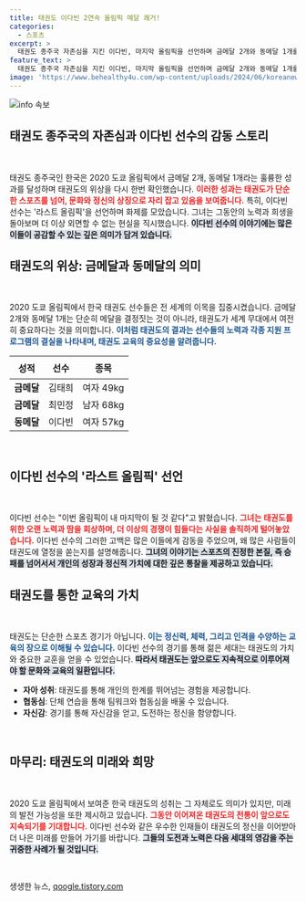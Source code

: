 ```yaml
---
title: 태권도 이다빈 2연속 올림픽 메달 쾌거!
categories:
  - 스포츠
excerpt: >
  태권도 종주국 자존심을 지킨 이다빈, 마지막 올림픽을 선언하며 금메달 2개와 동메달 1개를 획득! 그녀의 감동적인 이야기와 강한 의지를 확인하세요!
feature_text: >
  태권도 종주국 자존심을 지킨 이다빈, 마지막 올림픽을 선언하며 금메달 2개와 동메달 1개를 획득! 그녀의 감동적인 이야기와 강한 의지를 확인하세요!
image: 'https://www.behealthy4u.com/wp-content/uploads/2024/06/koreanews.jpg'
---
```


<p><img src="https://www.behealthy4u.com/wp-content/uploads/2024/06/koreanews.jpg" alt="info 속보" /></p>

<h2 data-ke-size="size26">태권도 종주국의 자존심과 이다빈 선수의 감동 스토리</h2>

<p data-ke-size="size16">&nbsp;</p>

<p>태권도 종주국인 한국은 2020 도쿄 올림픽에서 금메달 2개, 동메달 1개라는 훌륭한 성과를 달성하며 태권도의 위상을 다시 한번 확인했습니다. <b><span style="color: #ee2323;">이러한 성과는 태권도가 단순한 스포츠를 넘어, 문화와 정신의 상징으로 자리 잡고 있음을 보여줍니다.</span></b> 특히, 이다빈 선수는 '라스트 올림픽'을 선언하며 화제를 모았습니다. 그녀는 그동안의 노력과 희생을 돌아보며 더 이상 외면할 수 없는 현실을 직시했습니다. <b><span style="background-color: #21538527;">이다빈 선수의 이야기에는 많은 이들이 공감할 수 있는 깊은 의미가 담겨 있습니다.</span></b></p>

<h2 data-ke-size="size26">태권도의 위상: 금메달과 동메달의 의미</h2>

<p data-ke-size="size16">&nbsp;</p>

<p>2020 도쿄 올림픽에서 한국 태권도 선수들은 전 세계의 이목을 집중시켰습니다. 금메달 2개와 동메달 1개는 단순히 메달을 결정짓는 것이 아니라, 태권도가 세계 무대에서 여전히 중요하다는 것을 의미합니다. <b><span style="color: #1a5490;">이처럼 태권도의 결과는 선수들의 노력과 각종 지원 프로그램의 결실을 나타내며, 태권도 교육의 중요성을 알려줍니다.</span></b> </p>

<table style="width: 100%; height: auto;">
  <thead>
    <tr>
      <th style="text-align: center; height: 40px;"><b>성적</b></th>
      <th style="text-align: center; height: 40px;"><b>선수</b></th>
      <th style="text-align: center; height: 40px;"><b>종목</b></th>
    </tr>
  </thead>
  <tbody>
    <tr>
      <td style="text-align: center; height: 30px;"><b>금메달</b></td>
      <td style="text-align: center; height: 30px;">김태희</td>
      <td style="text-align: center; height: 30px;">여자 49kg</td>
    </tr>
    <tr>
      <td style="text-align: center; height: 30px;"><b>금메달</b></td>
      <td style="text-align: center; height: 30px;">최민정</td>
      <td style="text-align: center; height: 30px;">남자 68kg</td>
    </tr>
    <tr>
      <td style="text-align: center; height: 30px;"><b>동메달</b></td>
      <td style="text-align: center; height: 30px;">이다빈</td>
      <td style="text-align: center; height: 30px;">여자 57kg</td>
    </tr>
  </tbody>
</table>

<p data-ke-size="size16">&nbsp;</p>

<h2 data-ke-size="size26">이다빈 선수의 '라스트 올림픽' 선언</h2>

<p data-ke-size="size16">&nbsp;</p>

<p>이다빈 선수는 "이번 올림픽이 내 마지막이 될 것 같다"고 밝혔습니다. <b><span style="color: #ee2323;">그녀는 태권도를 위한 오랜 노력과 땀을 회상하며, 더 이상의 경쟁이 힘들다는 사실을 솔직하게 털어놓았습니다.</span></b> 이다빈 선수의 그러한 고백은 많은 이들에게 감동을 주었으며, 왜 많은 사람들이 태권도에 열정을 쏟는지를 설명해줍니다. <b><span style="background-color: #21538527;">그녀의 이야기는 스포츠의 진정한 본질, 즉 승패를 넘어서서 개인의 성장과 정신적 가치에 대한 깊은 통찰을 제공하고 있습니다.</span></b></p>

<h2 data-ke-size="size26">태권도를 통한 교육의 가치</h2>

<p data-ke-size="size16">&nbsp;</p>

<p>태권도는 단순한 스포츠 경기가 아닙니다. <b><span style="color: #1a5490;">이는 정신력, 체력, 그리고 인격을 수양하는 교육의 장으로 이해될 수 있습니다.</span></b> 이다빈 선수의 경기를 통해 젊은 세대는 태권도의 가치와 중요한 교훈을 얻을 수 있었습니다. <b><span style="background-color: #21538527;">따라서 태권도는 앞으로도 지속적으로 이루어져야 할 문화와 교육의 일환입니다.</span></b></p>

<ul>
  <li><b>자아 성취</b>: 태권도를 통해 개인의 한계를 뛰어넘는 경험을 제공합니다.</li>
  <li><b>협동심</b>: 단체 연습을 통해 팀워크와 협동심을 배울 수 있습니다.</li>
  <li><b>자신감</b>: 경기를 통해 자신감을 얻고, 도전하는 정신을 함양합니다.</li>
</ul>

<p data-ke-size="size16">&nbsp;</p>

<h2 data-ke-size="size26">마무리: 태권도의 미래와 희망</h2>

<p data-ke-size="size16">&nbsp;</p>

<p>2020 도쿄 올림픽에서 보여준 한국 태권도의 성취는 그 자체로도 의미가 있지만, 미래의 발전 가능성을 또한 제시하고 있습니다. <b><span style="color: #ee2323;">그동안 이어져온 태권도의 전통이 앞으로도 지속되기를 기대합니다.</span></b> 이다빈 선수와 같은 우수한 인재들이 태권도의 정신을 이어받아 더 나은 미래를 만들어 가기를 바랍니다. <b><span style="background-color: #21538527;">그들의 도전과 노력은 다음 세대의 영감을 주는 귀중한 사례가 될 것입니다.</span></b> </p>

<p data-ke-size="size16">&nbsp;</p>
생생한 뉴스, <a href="https://qoogle.tistory.com" rel="dofollow">qoogle.tistory.com</a>


